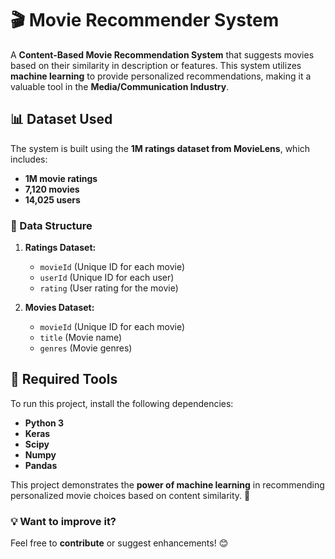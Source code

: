 # 🎬 Movie Recommender System  

A **Content-Based Movie Recommendation System** that suggests movies based on their similarity in description or features. This system utilizes **machine learning** to provide personalized recommendations, making it a valuable tool in the **Media/Communication Industry**.  

## 📊 Dataset Used  
The system is built using the **1M ratings dataset from MovieLens**, which includes:  
- **1M movie ratings**  
- **7,120 movies**  
- **14,025 users**  

### 📂 Data Structure  
1. **Ratings Dataset:**  
   - `movieId` (Unique ID for each movie)  
   - `userId` (Unique ID for each user)  
   - `rating` (User rating for the movie)  

2. **Movies Dataset:**  
   - `movieId` (Unique ID for each movie)  
   - `title` (Movie name)  
   - `genres` (Movie genres)  

## 🔧 Required Tools  
To run this project, install the following dependencies:  
- **Python 3**  
- **Keras**  
- **Scipy**  
- **Numpy**  
- **Pandas**  

This project demonstrates the **power of machine learning** in recommending personalized movie choices based on content similarity. 🚀  

### 💡 Want to improve it?  
Feel free to **contribute** or suggest enhancements! 😊  
